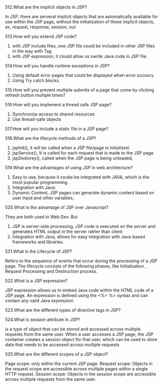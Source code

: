 512.What are the implicit objects in JSP?

In JSP, there are serveral implicit objects that are automatically available for use within the JSP page, without the initialization of those implicit objects, ex, request, response, session, out


513.How will you extend JSP code?

1) with JSP include files, one JSP file could be included in other JSP files in the way with Tag
2) with JSP expression, it clould allow us swrite Java code in JSP file.

514.How will you handle runtime exceptions in JSP?

1) Using default error pages that could be displayed when error occours.
2) Using Try catch blocks. 


515.How will you prevent multiple submits of a page that come by clicking refresh button multiple times?

516.How will you implement a thread safe JSP page?

1) Synchronize access to shared resources
2) Use thread-safe objects

517.How will you include a static file in a JSP page?


518.What are the lifecycle methods of a JSP?

1) jspInit(), it will be called when a JSP file/page is initialized. 
2) jspService(), It is called for each request that is made to the JSP page.
3) jspDestorey(), called when the JSP page is being unloaded,

519.What are the advantages of using JSP in web architecture?

1) Easy to use, because it coube be integrated with JAVA, which is the most popular programming.
2) Integration with Java:
3) Dynamic Content, JSP pages can generate dynamic content based on user input and other variables,


520.What is the advantage of JSP over Javascript?

They are both used in Web Dev. But
1) JSP is server-side processing, JSP code is executed on the server and generates HTML output in the server rather than client
2) Integration with Java, allows for easy integration with Java-based frameworks and libraries. 


521.What is the Lifecycle of JSP?


Refers to the sequence of events that occur during the processing of a JSP page. The lifecycle consists of the following phases, like Initialization , Request Processing and Destruction process.


522.What is a JSP expression?

JSP expression allows  us to embed Java code within the HTML code of a JSP page. An expression is defined using the <%= %> syntax and can contain any valid Java expression

523.What are the different types of directive tags in JSP?

524.What is session attribute in JSP?

is a type of object that can be stored and accessed across multiple requests from the same user. When a user accesses a JSP page, the JSP container creates a session object for that user, which can be used to store data that needs to be accessed across multiple requests


525.What are the different scopes of a JSP object?

Page scope: only within the current JSP page.
Request scope: Objects in the request scope are accessible across multiple pages within a single HTTP request.
Session scope: Objects in the session scope are accessible across multiple requests from the same user.


